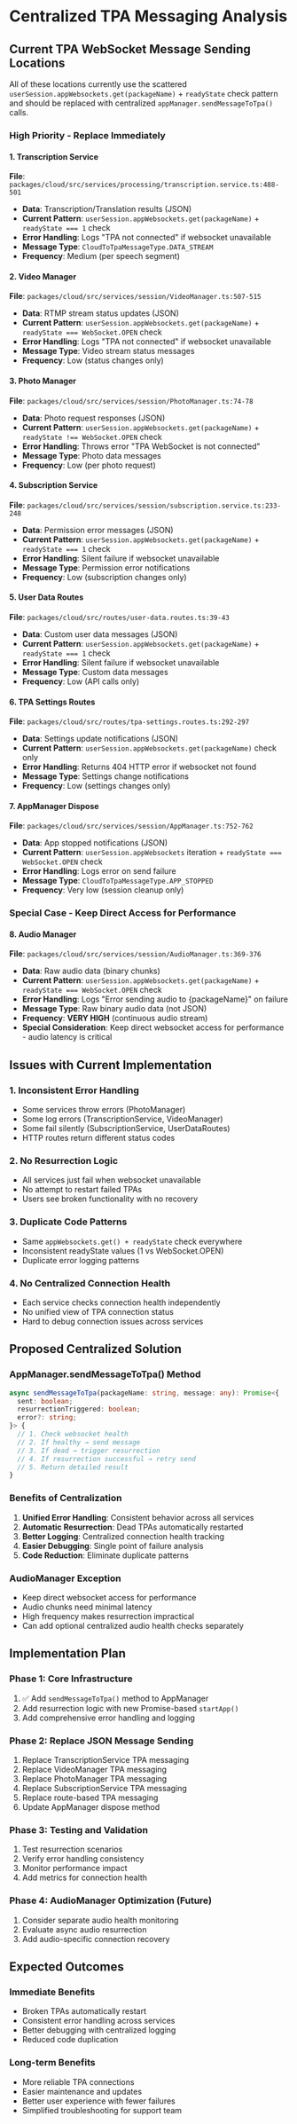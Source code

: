# Centralized TPA Messaging Analysis

## Current TPA WebSocket Message Sending Locations

All of these locations currently use the scattered `userSession.appWebsockets.get(packageName)` + `readyState` check pattern and should be replaced with centralized `appManager.sendMessageToTpa()` calls.

### **High Priority - Replace Immediately**

#### **1. Transcription Service** 
**File**: `packages/cloud/src/services/processing/transcription.service.ts:488-501`
- **Data**: Transcription/Translation results (JSON)
- **Current Pattern**: `userSession.appWebsockets.get(packageName)` + `readyState === 1` check
- **Error Handling**: Logs "TPA not connected" if websocket unavailable
- **Message Type**: `CloudToTpaMessageType.DATA_STREAM`
- **Frequency**: Medium (per speech segment)

#### **2. Video Manager**
**File**: `packages/cloud/src/services/session/VideoManager.ts:507-515`
- **Data**: RTMP stream status updates (JSON)
- **Current Pattern**: `userSession.appWebsockets.get(packageName)` + `readyState === WebSocket.OPEN` check
- **Error Handling**: Logs "TPA not connected" if websocket unavailable
- **Message Type**: Video stream status messages
- **Frequency**: Low (status changes only)

#### **3. Photo Manager**
**File**: `packages/cloud/src/services/session/PhotoManager.ts:74-78`
- **Data**: Photo request responses (JSON)
- **Current Pattern**: `userSession.appWebsockets.get(packageName)` + `readyState !== WebSocket.OPEN` check
- **Error Handling**: Throws error "TPA WebSocket is not connected"
- **Message Type**: Photo data messages
- **Frequency**: Low (per photo request)

#### **4. Subscription Service**
**File**: `packages/cloud/src/services/session/subscription.service.ts:233-248`
- **Data**: Permission error messages (JSON)
- **Current Pattern**: `userSession.appWebsockets.get(packageName)` + `readyState === 1` check
- **Error Handling**: Silent failure if websocket unavailable
- **Message Type**: Permission error notifications
- **Frequency**: Low (subscription changes only)

#### **5. User Data Routes**
**File**: `packages/cloud/src/routes/user-data.routes.ts:39-43`
- **Data**: Custom user data messages (JSON)
- **Current Pattern**: `userSession.appWebsockets.get(packageName)` + `readyState === 1` check
- **Error Handling**: Silent failure if websocket unavailable
- **Message Type**: Custom data messages
- **Frequency**: Low (API calls only)

#### **6. TPA Settings Routes**
**File**: `packages/cloud/src/routes/tpa-settings.routes.ts:292-297`
- **Data**: Settings update notifications (JSON)
- **Current Pattern**: `userSession.appWebsockets.get(packageName)` check only
- **Error Handling**: Returns 404 HTTP error if websocket not found
- **Message Type**: Settings change notifications
- **Frequency**: Low (settings changes only)

#### **7. AppManager Dispose**
**File**: `packages/cloud/src/services/session/AppManager.ts:752-762`
- **Data**: App stopped notifications (JSON)
- **Current Pattern**: `userSession.appWebsockets` iteration + `readyState === WebSocket.OPEN` check
- **Error Handling**: Logs error on send failure
- **Message Type**: `CloudToTpaMessageType.APP_STOPPED`
- **Frequency**: Very low (session cleanup only)

### **Special Case - Keep Direct Access for Performance**

#### **8. Audio Manager** 
**File**: `packages/cloud/src/services/session/AudioManager.ts:369-376`
- **Data**: Raw audio data (binary chunks)
- **Current Pattern**: `userSession.appWebsockets.get(packageName)` + `readyState === WebSocket.OPEN` check
- **Error Handling**: Logs "Error sending audio to {packageName}" on failure
- **Message Type**: Raw binary audio data (not JSON)
- **Frequency**: **VERY HIGH** (continuous audio stream)
- **Special Consideration**: Keep direct websocket access for performance - audio latency is critical

## Issues with Current Implementation

### **1. Inconsistent Error Handling**
- Some services throw errors (PhotoManager)
- Some log errors (TranscriptionService, VideoManager)
- Some fail silently (SubscriptionService, UserDataRoutes)
- HTTP routes return different status codes

### **2. No Resurrection Logic**
- All services just fail when websocket unavailable
- No attempt to restart failed TPAs
- Users see broken functionality with no recovery

### **3. Duplicate Code Patterns**
- Same `appWebsockets.get() + readyState` check everywhere
- Inconsistent readyState values (1 vs WebSocket.OPEN)
- Duplicate error logging patterns

### **4. No Centralized Connection Health**
- Each service checks connection health independently
- No unified view of TPA connection status
- Hard to debug connection issues across services

## Proposed Centralized Solution

### **AppManager.sendMessageToTpa() Method**
```typescript
async sendMessageToTpa(packageName: string, message: any): Promise<{
  sent: boolean;
  resurrectionTriggered: boolean;
  error?: string;
}> {
  // 1. Check websocket health
  // 2. If healthy → send message
  // 3. If dead → trigger resurrection
  // 4. If resurrection successful → retry send
  // 5. Return detailed result
}
```

### **Benefits of Centralization**
1. **Unified Error Handling**: Consistent behavior across all services
2. **Automatic Resurrection**: Dead TPAs automatically restarted
3. **Better Logging**: Centralized connection health tracking
4. **Easier Debugging**: Single point of failure analysis
5. **Code Reduction**: Eliminate duplicate patterns

### **AudioManager Exception**
- Keep direct websocket access for performance
- Audio chunks need minimal latency
- High frequency makes resurrection impractical
- Can add optional centralized audio health checks separately

## Implementation Plan

### **Phase 1: Core Infrastructure**
1. ✅ Add `sendMessageToTpa()` method to AppManager
2. Add resurrection logic with new Promise-based `startApp()`
3. Add comprehensive error handling and logging

### **Phase 2: Replace JSON Message Sending**
1. Replace TranscriptionService TPA messaging
2. Replace VideoManager TPA messaging  
3. Replace PhotoManager TPA messaging
4. Replace SubscriptionService TPA messaging
5. Replace route-based TPA messaging
6. Update AppManager dispose method

### **Phase 3: Testing and Validation**
1. Test resurrection scenarios
2. Verify error handling consistency
3. Monitor performance impact
4. Add metrics for connection health

### **Phase 4: AudioManager Optimization (Future)**
1. Consider separate audio health monitoring
2. Evaluate async audio resurrection
3. Add audio-specific connection recovery

## Expected Outcomes

### **Immediate Benefits**
- Broken TPAs automatically restart
- Consistent error handling across services
- Better debugging with centralized logging
- Reduced code duplication

### **Long-term Benefits**
- More reliable TPA connections
- Easier maintenance and updates
- Better user experience with fewer failures
- Simplified troubleshooting for support team